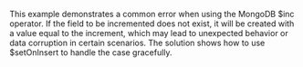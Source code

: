 This example demonstrates a common error when using the MongoDB $inc operator. If the field to be incremented does not exist, it will be created with a value equal to the increment, which may lead to unexpected behavior or data corruption in certain scenarios. The solution shows how to use $setOnInsert to handle the case gracefully.